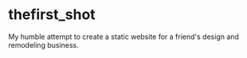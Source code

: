 # thefirst_shot

My humble attempt to create a static website for a friend's design and remodeling business.